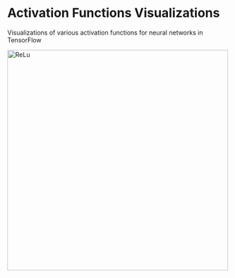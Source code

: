 # Activation Functions Visualizations
Visualizations of various activation functions for neural networks in TensorFlow

<img src="https://drive.google.com/uc?export=view&id=1DNLkvbE8Mv360gkpEZkjh3CRoi2Or5yx" style="width: 500px; max-width: 100%; height: auto" title="ReLu" />
